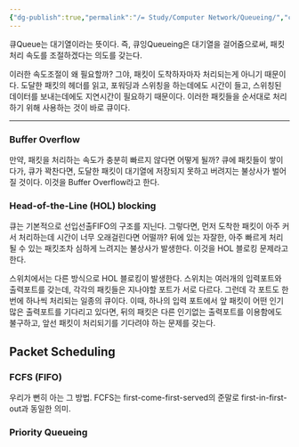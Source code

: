 ```yaml
---
{"dg-publish":true,"permalink":"/= Study/Computer Network/Queueing/","created":"2023-12-17T23:52:44.000+09:00","updated":"2025-01-14T15:33:44.000+09:00"}
---
```



큐Queue는 대기열이라는 뜻이다.
즉, 큐잉Queueing은 대기열을 걸어줌으로써, 패킷 처리 속도를 조절하겠다는 의도를 갖는다.

이러한 속도조절이 왜 필요할까?
그야, 패킷이 도착하자마자 처리되는게 아니기 때문이다.
도달한 패킷의 헤더를 읽고, 포워딩과 스위칭을 하는데에도 시간이 들고, 스위칭된 데이터를 보내는데에도 지연시간이 필요하기 때문이다. 이러한 패킷들을 순서대로 처리하기 위해 사용하는 것이 바로 큐이다.

---

### Buffer Overflow
만약, 패킷을 처리하는 속도가 충분히 빠르지 않다면 어떻게 될까?
큐에 패킷들이 쌓이다가, 큐가 꽉찬다면, 도달한 패킷이 대기열에 저장되지 못하고 버려지는 불상사가 벌어질 것이다. 이것을 Buffer Overflow라고 한다.

### Head-of-the-Line (HOL) blocking
큐는 기본적으로 선입선출FIFO의 구조를 지닌다. 그렇다면, 먼저 도착한 패킷이 아주 커서 처리하는데 시간이 너무 오래걸린다면 어떨까? 뒤에 있는 자잘한, 아주 빠르게 처리될 수 있는 패킷조차 심하게 느려지는 불상사가 발생한다. 이것을 HOL 블로킹 문제라고 한다.

스위치에서는 다른 방식으로 HOL 블로킹이 발생한다. 스위치는 여러개의 입력포트와 출력포트를 갖는데, 각각의 패킷들은 지나야할 포트가 서로 다르다. 그런데 각 포트도 한번에 하나씩 처리되는 일종의 큐이다. 이때, 하나의 입력 포트에서 앞 패킷이 어떤 인기많은 출력포트를 기다리고 있다면, 뒤의 패킷은 다른 인기없는 출력포트를 이용함에도 불구하고, 앞선 패킷이 처리되기를 기다려야 하는 문제를 갖는다.

## Packet Scheduling

### FCFS (FIFO)
우리가 뻔히 아는 그 방법. FCFS는 first-come-first-served의 준말로 first-in-first-out과 동일한 의미.

### Priority Queueing
